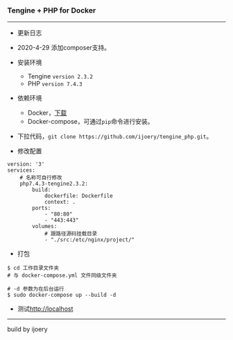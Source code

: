 ### Tengine + PHP for Docker

---
* 更新日志
 * 2020-4-29 添加composer支持。
 
* 安装环境
  * Tengine `version 2.3.2`
  * PHP `version 7.4.3`
* 依赖环境
  * Docker，[下载](https://docker.com)
  * Docker-compose，可通过`pip`命令进行安装。
* 下拉代码，`git clone https://github.com/ijoery/tengine_php.git`。
* 修改配置

```
version: '3'
services: 
    # 名称可自行修改
    php7.4.3-tengine2.3.2:
        build: 
            dockerfile: Dockerfile
            context: .
        ports: 
            - "80:80"
            - "443:443"
        volumes: 
            # 跟路径源码挂载目录
            - "./src:/etc/nginx/project/"
```

* 打包

```
$ cd 工作目录文件夹
# 与 docker-compose.yml 文件同级文件夹

# -d 参数为在后台运行
$ sudo docker-compose up --build -d
```

* 测试[http://localhost](http://localhost)

---

build by ijoery

